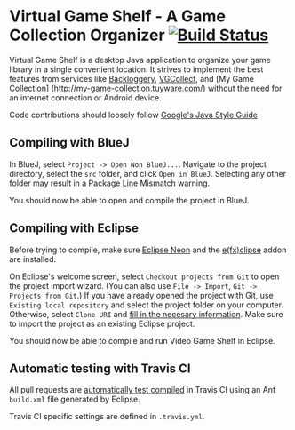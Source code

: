 

# Virtual Game Shelf - A Game Collection Organizer  [![Build Status](https://travis-ci.com/Stevoisiak/Virtual-Game-Shelf.svg?token=gNkwZVuxytsxPM98V5kb&branch=master)](https://travis-ci.com/Stevoisiak/Virtual-Game-Shelf)

Virtual Game Shelf is a desktop Java application to organize your
game library in a single convenient location. It strives to implement
the best features from services like [Backloggery](http://www.backloggery.com/),
[VGCollect](https://vgcollect.com), and [My Game Collection]
(http://my-game-collection.tuyware.com/) without the need for an
internet connection or Android device.

Code contributions should loosely follow [Google's Java Style Guide](https://google.github.io/styleguide/javaguide.html)

## Compiling with BlueJ

In BlueJ, select `Project -> Open Non BlueJ...`. Navigate to the
project directory, select the `src` folder, and click `Open in BlueJ`.
Selecting any other folder may result in a Package Line Mismatch warning.

You should now be able to open and compile the project in BlueJ.

## Compiling with Eclipse

Before trying to compile, make sure [Eclipse Neon](https://www.eclipse.org/) and the
[e(fx)clipse](http://www.eclipse.org/efxclipse/install.html) addon are installed.

On Eclipse's welcome screen, select `Checkout projects from Git` to
open the project import wizard. (You can also use `File -> Import`,
`Git -> Projects from Git`.) If you have already opened the project
with Git, use `Existing local repository` and select the project
folder on your computer. Otherwise, select `Clone URI` and
[fill in the necesary information](http://i.imgur.com/pcPI0Wh.png).
Make sure to import the project as an existing Eclipse project.

You should now be able to compile and run Video Game Shelf in Eclipse.

## Automatic testing with Travis CI

All pull requests are [automatically test compiled](https://travis-ci.com/Stevoisiak/Virtual-Game-Shelf/)
in Travis CI using an Ant `build.xml` file generated by Eclipse.

Travis CI specific settings are defined in `.travis.yml`.
